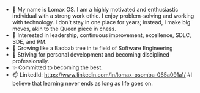 - 👋 My name is Lomax OS. I am a highly motivated and enthusiastic individual with a strong work ethic. I enjoy problem-solving and working with technology. I don't stay in one place for years; instead, I make big moves, akin to the Queen piece in chess.
- 👀 Interested in leadership, continuous improvement, excellence, SDLC, SDE, and PM.
- 🌱 Growing like a Baobab tree in te field of Software Engineering
- 💞️ Striving for personal development and becoming disciplined professionally.
- ✨ Committed to becoming the best.
- 📫 LinkedId: https://www.linkedin.com/in/lomax-osomba-065a091a1/ #I believe that learning never ends as long as life goes on.
